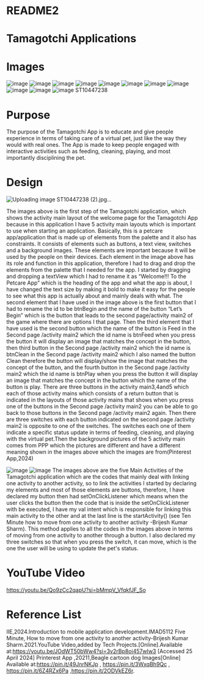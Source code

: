 # README2
# Tamagotchi Applications
# Images
![image](https://github.com/ST10447238/README2/assets/160851446/2fbac222-f86b-44de-b694-9ac49f6bd3aa)
![image](https://github.com/ST10447238/README2/assets/160851446/f3595a29-fa9c-4690-8e5c-56c30a591e11)
![image](https://github.com/ST10447238/README2/assets/160851446/889fefad-8fef-4ce1-a6e7-72b772ee6852)
![image](https://github.com/ST10447238/README2/assets/160851446/c3399b2f-8918-4fdb-aefd-4ca037745b49)
![image](https://github.com/ST10447238/README2/assets/160851446/b7737f79-ce77-45d6-90a2-545e1a03cce6)
![image](https://github.com/ST10447238/README2/assets/160851446/577acfc3-cdaa-42c3-b300-a085b279528f)
![image](https://github.com/ST10447238/README2/assets/160851446/6d811fca-f092-4860-9552-b62bb5b08b9f)
![image](https://github.com/ST10447238/README2/assets/160851446/f75d3b9e-2a5f-43cc-b596-b28f8268ce98)
![image](https://github.com/ST10447238/README2/assets/160851446/8512a491-f1cf-4477-8780-2e5180cec845)
![image](https://github.com/ST10447238/README2/assets/160851446/a191674b-9e9c-453a-91cd-4a82ba7b0d7e)
![image ST10447238](https://github.com/ST10447238/README2/assets/160851446/37bcad38-c923-4b7c-98e4-017a7171723a)
# Purpose
The purpose of the Tamagotchi App is to educate and give people experience in terms of taking care of a virtual pet, just like the way they would with real ones. The App is made to keep people engaged with interactive activities such as feeding, cleaning, playing, and most importantly disciplining the pet.
# Design
![Uploading image ST10447238 (2).jpg…]()

The images above is the first step of the Tamagotchi application, which shows the activity main layout of the welcome page for the Tamagotchi App because in this application I have 5 activity main layouts which is important to use when starting an application. Basically, this is a petcare app/application that is made up of elements from the palette and it also has constraints. It consists of elements such as buttons, a text view, switches  and a background images. These elements are important because it will be used by the people on their devices. Each element in the image above has its role and function in this application, therefore I had to drag and drop the elements from the palette that I needed for the app. I started by dragging and dropping a textView which I had to rename it as “Welcome!!! To the Petcare App” which is the heading of the app and what the app is about, I have changed the text size by making it bold to make it easy for the people to see what this app is actually about and mainly deals with what. The second element that I have used in the image above is the first button that I had to rename the id to be btnBegin and the name of the button “Let’s Begin” which is the button that leads to the second page/activity main2 of the game where there are options I that page. Then the third element that I have used is the second button which the name of the button is Feed in the Second page /activity main2 which the id name is btnFeed when you press the button it will display an image that matches the concept in the button, then third button in the Second page /activity main2 which the id name is btnClean in the Second page /activity main2 which I also named the button Clean therefore the button will display/show the image that matches the concept of the button, and the fourth button in the Second page /activity main2 which the id name is btnPlay when you press the button it will display an image that matches the concept in the button which the name of the button is play. There are three buttons in the activity main3,4and5 which each of those activity mains which consists of a return button that is indicated in the layouts of those activity mains that shows when you press one of the buttons in the Second page /activity main2 you can be able to go back to those buttons in the Second page /activity main2 again. Then there are three switches with each button indicated on the second page /activity main2 is opposite to one of the switches. The switches each one of them indicate a specific status update in terms of feeding, cleaning, and playing with the virtual pet.Then the background pictures of the 5 activity main comes from PPP which the pictures are different and have a different meaning shown in the images above which the images are from(Pinterest App,2024)

![image](https://github.com/ST10447238/README2/assets/160851446/c5cd0d59-8db6-4f34-b594-2f67dcaaf6f9)
![image](https://github.com/ST10447238/README2/assets/160851446/0d0276cb-6b78-4ee6-a90a-e8ae9920d2a4)
The images above are the five Main Activities of the Tamagotchi application which are the codes that mainly deal with linking one activity to another activity, so to link the activities I started by declaring my elements and most of those elements are buttons, therefore, I have declared my button then had setOnClickListener which means when the user clicks the button then the code that is inside the setOnClickListener with be executed, I have my val intent which is responsible for linking this main activity to the other and at the last line is the startActivity() (see Ten Minute how to move from one activity to another activity -Brijesh Kumar Sharm). This method applies to all the codes in the images above in terms of moving from one activity to another through a button. I also declared my three switches so that when you press the switch, it can move, which is the one the user will be using to update the pet's status.
# YouTube Video
https://youtu.be/Qo9zCc2qapU?si=bMmpV_VfqkfJF_So
# Reference List
 IIE,2024.Introduction to mobile application development.IMAD5112
 Five Minute, How to move from one activity to another activity-Brijesh Kumar Sharm.2021.YouTube Video,added by Tech Projects.[Online].Available at:https://youtu.be/JOdWT50bWw4?si=3v2rBp8oi457wIw3 [Accessed 25 April 2024]
 Printerest App ,20211,Beagle cartoon dog Images[Online] Available at:https://pin.it/49JnrNKJp , https://pin.it/3WxqBh9Qc , https://pin.it/6Z4RZx6Pa ,https://pin.it/2ODVkEZ6r.
